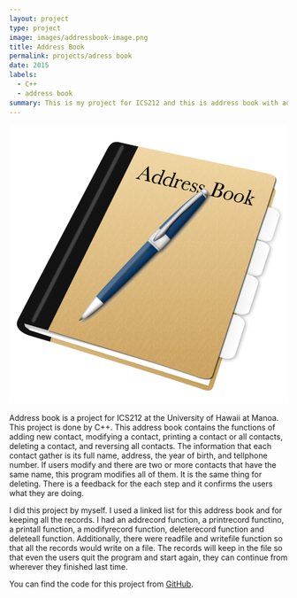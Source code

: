 ```yaml
---
layout: project
type: project
image: images/addressbook-image.png
title: Address Book
permalink: projects/adress book
date: 2015
labels:
  - C++
  - address book
summary: This is my project for ICS212 and this is address book with add, modify, print some records, delete amd reverse the order of the records.
---
```


<div class="ui small rounded images">
  <img class="ui image" src="../images/addressbook-image.png">
</div>

Address book is a project for ICS212 at the University of Hawaii at Manoa.  This project is done by C++.  This address book contains the functions of adding new contact, modifying a contact, printing a contact or all contacts, deleting a contact, and reversing all contacts.  The information that each contact gather is its full name, address, the year of birth, and tellphone number.  If users modify and there are two or more contacts that have the same name, this program modifies all of them.  It is the same thing for deleting.  There is a feedback for the each step and it confirms the users what they are doing.

I did this project by myself.  I used a linked list for this address book and for keeping all the records.  I had an addrecord function, a printrecord functino, a printall function, a modifyrecord function, deleterecord function and deleteall function.  Additionally, there were readfile and writefile function so that all the records would write on a file.  The records will keep in the file so that even the users quit the program and start again, they can continue from wherever they finished last time.

You can find the code for this project from [GitHub](https://github.com/minakod/ICS).

